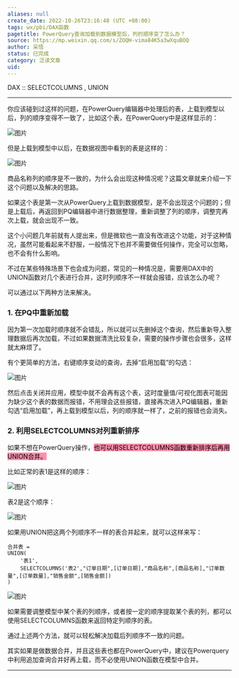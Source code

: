 ```yaml
---
aliases: null
create_date: 2022-10-26T23:16:48 (UTC +08:00)
tags: wx/pbi/DAX函数
pagetitle: PowerQuery查询加载到数据模型后，列的顺序变了怎么办？
source: https://mp.weixin.qq.com/s/ZOQH-vima84K5a3wXquBOQ
author: 采悟
status: 已完成
category: 泛读文章
uid: 
---
```


DAX ::  SELECTCOLUMNS , UNION  

---

你应该碰到过这样的问题，在PowerQuery编辑器中处理后的表，上载到模型以后，列的顺序变得不一致了，比如这个表，在PowerQuery中是这样显示的：

![图片](https://mmbiz.qpic.cn/mmbiz_png/aHEbZtANQJMU58I3mBnfBsYpsODk574ZgQkMNL2rjv3hMHqCBuydEvwY1bN6QwyUN0kRFbXCibxqibHVt6KbSFNw/640?wx_fmt=png&wxfrom=5&wx_lazy=1&wx_co=1)

但是上载到模型中以后，在数据视图中看到的表是这样的：

![图片](https://mmbiz.qpic.cn/mmbiz_png/aHEbZtANQJMU58I3mBnfBsYpsODk574ZbPokiaz2BexRtFlozadib9NXCL89dGIDqo5yicm38YKT9Z8Kf8mMooic3Q/640?wx_fmt=png&wxfrom=5&wx_lazy=1&wx_co=1)

商品名称列的顺序是不一致的，为什么会出现这种情况呢？这篇文章就来介绍一下这个问题以及解决的思路。  

如果这个表是第一次从PowerQuery上载到数据模型，是不会出现这个问题的；但是上载后，再返回到PQ编辑器中进行数据整理，重新调整了列的顺序，调整完再次上载，就会出现不一致。

这个小问题几年前就有人提出来，但是微软也一直没有改进这个功能，对于这种情况，虽然可能看起来不舒服，一般情况下也并不需要做任何操作，完全可以忽略，也不会有什么影响。

不过在某些特殊场景下也会成为问题，常见的一种情况是，需要用DAX中的UNION函数对几个表进行合并，这时列顺序不一样就会报错，应该怎么办呢？  

可以通过以下两种方法来解决。  

### **1\. 在PQ中重新加载**

因为第一次加载时顺序就不会错乱，所以就可以先删掉这个查询，然后重新导入整理数据后再次加载，不过如果数据清洗比较复杂，需要的操作步骤也会很多，这样就太麻烦了。

有个更简单的方法，右键顺序变动的查询，去掉“启用加载”的勾选：  

![图片](https://mmbiz.qpic.cn/mmbiz_png/aHEbZtANQJOrKXeJqfvtgURUujOD9YVN4o5ibPPCmkSCr3Hb8or3BPribBt7RbSNObnibe6IIHR0R5sAfBQcsibicGQ/640?wx_fmt=png&wxfrom=5&wx_lazy=1&wx_co=1)

然后点击关闭并应用，模型中就不会再有这个表，这时度量值/可视化图表可能因为缺少这个表的数据而报错，不用理会这些报错，直接再次进入PQ编辑器，重新勾选“启用加载”，再上载到模型以后，列的顺序就一样了，之前的报错也会消失。

### **2\. 利用SELECTCOLUMNS对列重新排序**

如果不想在PowerQuery操作，<mark style="background: #FF5582A6;">也可以用SELECTCOLUMNS函数重新排序后再用UNION合并。</mark>

比如正常的表1是这样的顺序：  

![图片](https://mmbiz.qpic.cn/mmbiz_png/aHEbZtANQJMU58I3mBnfBsYpsODk574ZxSMywudRqZkj2TcSXxlvu0nGkp2aEcXFK5c0fUzf9fdljyuibQaDkicw/640?wx_fmt=png&wxfrom=5&wx_lazy=1&wx_co=1)

表2是这个顺序：  

![图片](https://mmbiz.qpic.cn/mmbiz_png/aHEbZtANQJMU58I3mBnfBsYpsODk574ZbPokiaz2BexRtFlozadib9NXCL89dGIDqo5yicm38YKT9Z8Kf8mMooic3Q/640?wx_fmt=png&wxfrom=5&wx_lazy=1&wx_co=1)

如果用UNION把这两个列顺序不一样的表合并起来，就可以这样来写：  

```
合并表 = 
UNION(
    '表1',
    SELECTCOLUMNS('表2',"订单日期",[订单日期],"商品名称",[商品名称],"订单数量",[订单数量],"销售金额",[销售金额])
)

```

![图片](https://mmbiz.qpic.cn/mmbiz_png/aHEbZtANQJMU58I3mBnfBsYpsODk574ZdWotXBicyqVGZjv65YUEXDzApIUr7lEtaoiahvgn67vEeMN77NeeZ1Gg/640?wx_fmt=png&wxfrom=5&wx_lazy=1&wx_co=1)

如果需要调整模型中某个表的列顺序，或者按一定的顺序提取某个表的列，都可以使用SELECTCOLUMNS函数来返回特定列顺序的表。  

通过上述两个方法，就可以轻松解决加载后列顺序不一致的问题。  

其实如果是做数据合并，并且这些表也都在PowerQuery中，建议在Powerquery中利用追加查询合并好再上载，而不必使用UNION函数在模型中合并。

___
